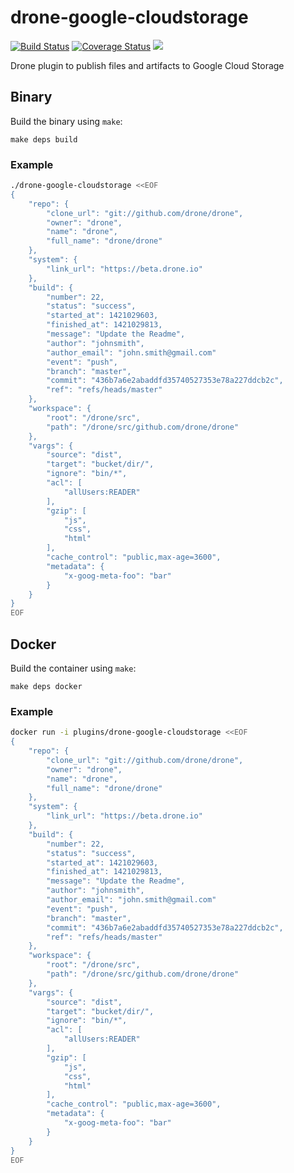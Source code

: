# drone-google-cloudstorage

[![Build Status](http://beta.drone.io/api/badges/drone-plugins/drone-google-cloudstorage/status.svg)](http://beta.drone.io/drone-plugins/drone-google-cloudstorage)
[![Coverage Status](https://aircover.co/badges/drone-plugins/drone-google-cloudstorage/coverage.svg)](https://aircover.co/drone-plugins/drone-google-cloudstorage)
[![](https://badge.imagelayers.io/plugins/drone-google-cloudstorage:latest.svg)](https://imagelayers.io/?images=plugins/drone-google-cloudstorage:latest 'Get your own badge on imagelayers.io')

Drone plugin to publish files and artifacts to Google Cloud Storage

## Binary

Build the binary using `make`:

```
make deps build
```

### Example

```sh
./drone-google-cloudstorage <<EOF
{
    "repo": {
        "clone_url": "git://github.com/drone/drone",
        "owner": "drone",
        "name": "drone",
        "full_name": "drone/drone"
    },
    "system": {
        "link_url": "https://beta.drone.io"
    },
    "build": {
        "number": 22,
        "status": "success",
        "started_at": 1421029603,
        "finished_at": 1421029813,
        "message": "Update the Readme",
        "author": "johnsmith",
        "author_email": "john.smith@gmail.com"
        "event": "push",
        "branch": "master",
        "commit": "436b7a6e2abaddfd35740527353e78a227ddcb2c",
        "ref": "refs/heads/master"
    },
    "workspace": {
        "root": "/drone/src",
        "path": "/drone/src/github.com/drone/drone"
    },
    "vargs": {
        "source": "dist",
        "target": "bucket/dir/",
        "ignore": "bin/*",
        "acl": [
            "allUsers:READER"
        ],
        "gzip": [
            "js",
            "css",
            "html"
        ],
        "cache_control": "public,max-age=3600",
        "metadata": {
            "x-goog-meta-foo": "bar"
        }
    }
}
EOF
```

## Docker

Build the container using `make`:

```
make deps docker
```

### Example

```sh
docker run -i plugins/drone-google-cloudstorage <<EOF
{
    "repo": {
        "clone_url": "git://github.com/drone/drone",
        "owner": "drone",
        "name": "drone",
        "full_name": "drone/drone"
    },
    "system": {
        "link_url": "https://beta.drone.io"
    },
    "build": {
        "number": 22,
        "status": "success",
        "started_at": 1421029603,
        "finished_at": 1421029813,
        "message": "Update the Readme",
        "author": "johnsmith",
        "author_email": "john.smith@gmail.com"
        "event": "push",
        "branch": "master",
        "commit": "436b7a6e2abaddfd35740527353e78a227ddcb2c",
        "ref": "refs/heads/master"
    },
    "workspace": {
        "root": "/drone/src",
        "path": "/drone/src/github.com/drone/drone"
    },
    "vargs": {
        "source": "dist",
        "target": "bucket/dir/",
        "ignore": "bin/*",
        "acl": [
            "allUsers:READER"
        ],
        "gzip": [
            "js",
            "css",
            "html"
        ],
        "cache_control": "public,max-age=3600",
        "metadata": {
            "x-goog-meta-foo": "bar"
        }
    }
}
EOF
```
